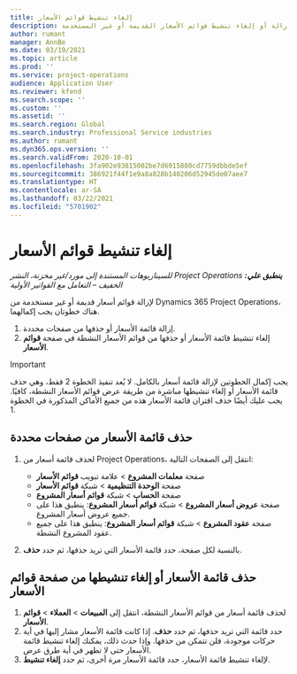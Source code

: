 ```yaml
---
title: إلغاء تنشيط قوائم الأسعار
description: يشرح هذا الموضوع كيفية إزالة أو إلغاء تنشيط قوائم الأسعار القديمة أو غير المستخدمة.
author: rumant
manager: AnnBe
ms.date: 03/19/2021
ms.topic: article
ms.prod: ''
ms.service: project-operations
audience: Application User
ms.reviewer: kfend
ms.search.scope: ''
ms.custom: ''
ms.assetid: ''
ms.search.region: Global
ms.search.industry: Professional Service industries
ms.author: rumant
ms.dyn365.ops.version: ''
ms.search.validFrom: 2020-10-01
ms.openlocfilehash: 3fa902e93815002be7d6915880cd7759dbbde5ef
ms.sourcegitcommit: 386921f44f1e9a8a828b140206d52945de07aee7
ms.translationtype: HT
ms.contentlocale: ar-SA
ms.lasthandoff: 03/22/2021
ms.locfileid: "5701902"
---
```

# <a name="deactivate-price-lists"></a>إلغاء تنشيط قوائم الأسعار 

_**ينطبق علي:** ‏‫Project Operations للسيناريوهات المستندة إلى مورد/غير مخزنة‬، ‏‫النشر الخفيف – التعامل مع الفواتير الأولية‬_

لإزالة قوائم أسعار قديمة أو غير مستخدمة من Dynamics 365 Project Operations، هناك خطوتان يجب إكمالهما. 

1. إزالة قائمة الأسعار أو حذفها من صفحات محددة.
2. إلغاء تنشيط قائمة الأسعار أو حذفها من قوائم الأسعار النشطة في صفحة **قوائم الأسعار**.

>[!IMPORTANT]
> يجب إكمال الخطوتين لإزالة قائمة أسعار بالكامل. لا يُعد تنفيذ الخطوة 2 فقط، وهي حذف قائمة الأسعار أو إلغاء تنشيطها مباشرة من طريقة عرض قوائم الأسعار النشطة، كافيًا. يجب عليك أيضًا حذف اقتران قائمة الأسعار هذه من جميع الأماكن المذكورة في الخطوة 1.

## <a name="delete-the-price-list-from-specific-pages"></a>حذف قائمة الأسعار من صفحات محددة
1. لحذف قائمة أسعار من Project Operations، انتقل إلى الصفحات التالية:  

      - صفحة **معلمات المشروع** > علامة تبويب **قوائم الأسعار**
      - صفحة **الوحدة التنظيمية‬** > شبكة **قوائم الأسعار**
      - صفحة **الحساب** > شبكة **قوائم أسعار المشروع**
      - صفحة **عروض أسعار المشروع** > شبكة **قوائم أسعار المشروع**: ينطبق هذا على جميع عروض أسعار المشروع.
      - صفحة **عقود المشروع** > شبكة **قوائم أسعار المشروع**: ينطبق هذا على جميع عقود المشروع النشطة.

 2. بالنسبة لكل صفحة، حدد قائمة الأسعار التي تريد حذفها، ثم حدد **حذف**. 
 
## <a name="delete-or-deactivate-the-price-list-from-the-price-lists-page"></a>حذف قائمة الأسعار أو إلغاء تنشيطها من صفحة قوائم الأسعار
 
1. لحذف قائمة أسعار من قوائم الأسعار النشطة، انتقل إلى **المبيعات** > **العملاء** > **قوائم الأسعار**. 
2. حدد قائمة التي تريد حذفها، ثم حدد **حذف**. إذا كانت قائمة الأسعار مشار إليها في أية حركات موجودة، فلن تتمكن من حذفها. وإذا حدث ذلك، يمكنك إلغاء تنشيط قائمة الأسعار حتى لا تظهر في أية طرق عرض. 
3. لإلغاء تنشيط قائمة الأسعار، حدد قائمة الأسعار مرة أخرى، ثم حدد **إلغاء تنشيط**.   
